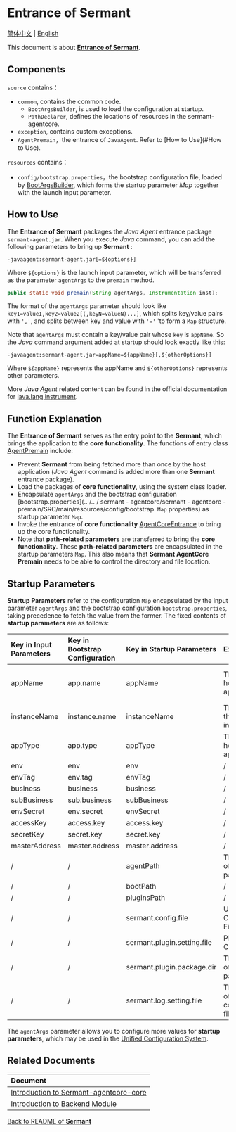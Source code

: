 # Entrance of Sermant

[简体中文](entrance-zh.md) | [English](entrance.md)

This document is about [**Entrance of Sermant**](../../sermant-agentcore/sermant-agentcore-premain).

## Components

`source` contains：

- `common`, contains the common code.
  - `BootArgsBuilder`, is used to load the configuration at startup.
  - `PathDeclarer`, defines the locations of resources in the sermant-agentcore.
- `exception`, contains custom exceptions.
- `AgentPremain`，the entrance of `JavaAgent`. Refer to [How to Use](#How to Use).

`resources` contains：

- `config/bootstrap.properties`，the bootstrap configuration file, loaded by [BootArgsBuilder](../../sermant-agentcore/sermant-agentcore-premain/src/main/java/com/huawei/sermant/premain/common/BootArgsBuilder.java), which forms the startup parameter *Map* together with the launch input parameter.

## **How to Use**

The **Entrance of Sermant** packages the *Java Agent* entrance package `sermant-agent.jar`. When you execute *Java* command, you can add the following parameters to bring up **Sermant** :

```shell
-javaagent:sermant-agent.jar[=${options}]
```

Where `${options}` is the launch input parameter, which will be transferred as the parameter `agentArgs` to the `premain` method.

```java
public static void premain(String agentArgs, Instrumentation inst);
```

The format of the `agentArgs` parameter should look like `key1=value1,key2=value2[(,keyN=valueN)...]`, which splits key/value pairs with `','`, and splits between key and value with `'='` 'to form a `Map` structure.

Note that `agentArgs` must contain a key/value pair whose `key` is `appName`. So the *Java* command argument added at startup should look exactly like this:

```shell
-javaagent:sermant-agent.jar=appName=${appName}[,${otherOptions}]
```

Where `${appName}` represents the appName and `${otherOptions}` represents other parameters.

More *Java Agent* related content can be found in the official documentation for [java.lang.instrument](https://docs.oracle.com/javase/8/docs/api/java/lang/instrument/package-summary.html).

## Function Explanation

The **Entrance of Sermant** serves as the entry point to the **Sermant**, which brings the application to the **core functionality**. The functions of entry class [AgentPremain](../../sermant-agentcore/sermant-agentcore-premain/src/main/java/com/huawei/sermant/premain/AgentPremain.java) include:

- Prevent **Sermant** from being fetched more than once by the host application (*Java Agent* command is added more than one **Sermant** entrance package).
- Load the packages of **core functionality**, using the system class loader.
- Encapsulate `agentArgs` and the bootstrap configuration [bootstrap.properties](.. /.. / sermant - agentcore/sermant - agentcore - premain/SRC/main/resources/config/bootstrap. ` Map ` properties) as startup parameter `Map`.
- Invoke the entrance of **core functionality** [AgentCoreEntrance](../../sermant-agentcore/sermant-agentcore-core/src/main/java/com/huaweicloud/sermant/core/AgentCoreEntrance.java) to bring up the core functionality.
- Note that **path-related parameters** are transferred to bring the **core functionality**. These **path-related parameters** are encapsulated in the startup parameters `Map`. This also means that **Sermant AgentCore Premain** needs to be able to control the directory and file location.

## Startup Parameters

**Startup Parameters** refer to the configuration `Map` encapsulated by the input parameter `agentArgs` and the bootstrap configuration `bootstrap.properties`, taking precedence to fetch the value from the former. The fixed contents of **startup parameters** are as follows:

|Key in Input Parameters|Key in Bootstrap Configuration|Key in Startup Parameters|Explanation|Default Value|NotNull|Notes|
|:-|:-|:-|:-|:-:|:-|:-|
|appName|app.name|appName|The name of host application|/|True|Must present in startup parameters|
|instanceName|instance.name|instanceName|The name of the specific instance|default|True|/|
|appType|app.type|appType|The type of host application|0|True|/|
|env|env|env|/|/|False|/|
|envTag|env.tag|envTag|/|/|False|/|
|business|business|business|/|/|False|/|
|subBusiness|sub.business|subBusiness|/|/|False|/|
|envSecret|env.secret|envSecret|/|/|False|/|
|accessKey|access.key|access.key|/|/|False|/|
|secretKey|secret.key|secret.key|/|/|False|/|
|masterAddress|master.address|master.address|/|/|False|/|
|/|/|agentPath|The directory of Entrance package|The directory of Entrance package|True|No need to configure|
|/|/|bootPath|/|/|True|Deprecated|
|/|/|pluginsPath|/|/|True|Deprecated|
|/|/|sermant.config.file|Unified Configuration File|Unified Configuration File|True|No need to configure|
|/|/|sermant.plugin.setting.file|Plugin Setup Configuration|Plugin Setup Configuration|True|No need to configure|
|/|/|sermant.plugin.package.dir|The directory of plugin package|The directory of plugin package|True|No need to configure|
|/|/|sermant.log.setting.file|The directory of log configuration file|The directory of log configuration file|True|No need to configure|

The `agentArgs` parameter allows you to configure more values for **startup parameters**, which may be used in the [Unified Configuration System](agentcore.md#Unified-Configuration-System).

## Related Documents

|Document|
|:-|
|[Introduction to Sermant-agentcore-core](agentcore.md)|
|[Introduction to Backend Module](backend.md)|

[Back to README of **Sermant** ](../README.md)
